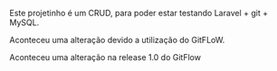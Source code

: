 Este projetinho é um CRUD, para poder estar testando Laravel + git + MySQL.

Aconteceu uma alteração devido a utilização do GitFLoW.

Aconteceu uma alteração na release 1.0 do GitFlow